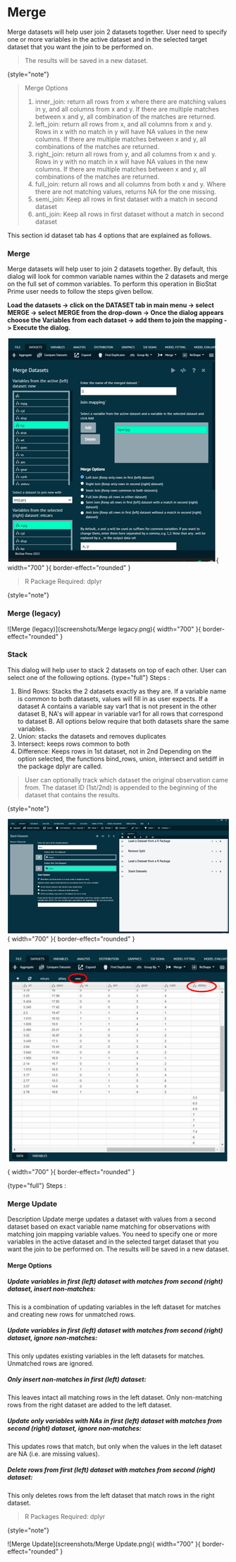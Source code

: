 # Merge

Merge datasets will help user join 2 datasets together.
User need to specify one or more variables in the active dataset and in the selected target dataset that you want the join to be performed on.
> The results will be saved in a new dataset.
>
{style="note"}
> Merge Options
> 1. inner_join: return all rows from x where there are matching values in y, and all columns from x and y. If there are multiple matches between x and y, all combination of the matches are returned.
> 2. left_join: return all rows from x, and all columns from x and y. Rows in x with no match in y will have NA values in the new columns. If there are multiple matches between x and y, all combinations of the matches are returned.
> 3. right_join: return all rows from y, and all columns from x and y. Rows in y with no match in x will have NA values in the new columns. If there are multiple matches between x and y, all combinations of the matches are returned.
> 4. full_join: return all rows and all columns from both x and y. Where there are not matching values, returns NA for the one missing.
> 5. semi_join: Keep all rows in first dataset with a match in second dataset
> 6. anti_join: Keep all rows in first dataset without a match in second dataset

This section id dataset tab has 4 options that are explained as follows.

### Merge

Merge datasets will help user to join 2 datasets together. By default, this dialog will look for common variable names within the 2 datasets and merge on the full set of common variables.
To perform this operation in BioStat Prime user needs to follow the steps given bellow.


__Load the datasets -> click on the DATASET tab in main menu -> select MERGE -> select MERGE from the drop-down -> Once the dialog appears choose the Variables from each dataset -> add them to join the mapping -> Execute the dialog.__

![Merge](screenshots/Merge.png){ width="700" }{ border-effect="rounded" }

>R Package Required: dplyr
> 
{style="note"}

### Merge (legacy)

![Merge (legacy)](screenshots/Merge legacy.png){ width="700" }{ border-effect="rounded" }

### Stack
This dialog will help user to stack 2 datasets on top of each other. User can select one of the following options.
{type="full"}
Steps
:
1. Bind Rows: Stacks the 2 datasets exactly as they are. If a variable name is common to both datasets, values will fill in as user expects. If a dataset A contains a variable say var1 that is not present in the other dataset B, NA's will appear in variable var1 for all rows that correspond to dataset B.
   All options below require that both datasets share the same variables.
2. Union: stacks the datasets and removes duplicates
3. Intersect: keeps rows common to both
4. Difference: Keeps rows in 1st dataset, not in 2nd
   Depending on the option selected, the functions bind_rows, union, intersect and setdiff in the package dplyr are called. 

> User can optionally track which dataset the original observation came from. The dataset ID (1st/2nd) is appended to the beginning of the dataset that contains the results.
>
{style="note"}

![Stack](screenshots/Stack.png){ width="700" }{ border-effect="rounded" }

![Stack](screenshots/Stack2.png){ width="700" }{ border-effect="rounded" }

{type="full"}
Steps
:
### Merge Update
Description
Update merge updates a dataset with values from a second dataset based on exact variable name matching for observations with matching join mapping variable values.
You need to specify one or more variables in the active dataset and in the selected target dataset that you want the join to be performed on.
The results will be saved in a new dataset.

#### Merge Options

##### Update variables in first (left) dataset with matches from second (right) dataset, insert non-matches: 
This is a combination of updating variables in the left dataset for matches and creating new rows for unmatched rows.

##### Update variables in first (left) dataset with matches from second (right) dataset, ignore non-matches: 
This only updates existing variables in the left datasets for matches. Unmatched rows are ignored.

##### Only insert non-matches in first (left) dataset: 
This leaves intact all matching rows in the left dataset. Only non-matching rows from the right dataset are added to the left dataset.

##### Update only variables with NAs in first (left) dataset with matches from second (right) dataset, ignore non-matches: 
This updates rows that match, but only when the values in the left dataset are NA (i.e. are missing values).

##### Delete rows from first (left) dataset with matches from second (right) dataset: 
This only deletes rows from the left dataset that match rows in the right dataset.

>R Packages Required: dplyr
>
{style="note"}

![Merge Update](screenshots/Merge Update.png){ width="700" }{ border-effect="rounded" }


